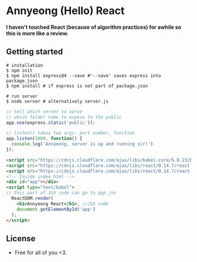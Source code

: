 # Annyeong (Hello) React

**I haven't touched React (because of algorithm practices) for awhile so this is more like a review.**


## Getting started

```
# installation
$ npm init
$ npm install express@4 --save #'--save' saves express into package.json
$ npm install # if express is not part of package.json

# run server
$ node server # alternatively server.js
```
```js
// tell which server to serve
// which folder name to expose to the public
app.use(express.static('public'));

// listen() takes two args: port number, function
app.listen(3000, function() {
  console.log('Annyeong, server is up and running sir!')
});
```

```html
<script src="https://cdnjs.cloudflare.com/ajax/libs/babel-core/5.8.23/browser.min.js"></script>
<script src="https://cdnjs.cloudflare.com/ajax/libs/react/0.14.7/react.js"></script>
<script src="https://cdnjs.cloudflare.com/ajax/libs/react/0.14.7/react-dom.js"></script> <!-- not needed for React Native -->
<!-- Inside index.html -->
<div id="app"></div>
<script type="text/babel">
// this part of JSX code can go to app.jsx
  ReactDOM.render(
    <h1>Annyeong React</h1>, //JSX code
    document.getElementById('app')
  );
</script>
```

## License

* Free for all of you <3.
